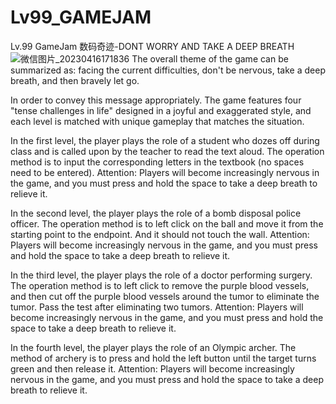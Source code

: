 # Lv99_GAMEJAM
Lv.99 GameJam 数码奇迹-DONT WORRY AND TAKE A DEEP BREATH
![微信图片_20230416171836](https://user-images.githubusercontent.com/34395816/234573958-cafa29dc-c956-4084-ae93-66d5036d97ff.png)
The overall theme of the game can be summarized as: facing the current difficulties, don't be nervous, take a deep breath, and then bravely let go.

In order to convey this message appropriately. The game features four "tense challenges in life" designed in a joyful and exaggerated style, and each level is matched with unique gameplay that matches the situation.

In the first level, the player plays the role of a student who dozes off during class and is called upon by the teacher to read the text aloud. The operation method is to input the corresponding letters in the textbook (no spaces need to be entered). Attention: Players will become increasingly nervous in the game, and you must press and hold the space to take a deep breath to relieve it.

In the second level, the player plays the role of a bomb disposal police officer. The operation method is to left click on the ball and move it from the starting point to the endpoint. And it should not touch the wall. Attention: Players will become increasingly nervous in the game, and you must press and hold the space to take a deep breath to relieve it.

In the third level, the player plays the role of a doctor performing surgery. The operation method is to left click to remove the purple blood vessels, and then cut off the purple blood vessels around the tumor to eliminate the tumor. Pass the test after eliminating two tumors. Attention: Players will become increasingly nervous in the game, and you must press and hold the space to take a deep breath to relieve it.

In the fourth level, the player plays the role of an Olympic archer. The method of archery is to press and hold the left button until the target turns green and then release it. Attention: Players will become increasingly nervous in the game, and you must press and hold the space to take a deep breath to relieve it. 
